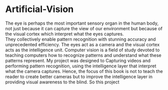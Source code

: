 # Artificial-Vision
The eye is perhaps the most important sensory organ in the human body, not just
because it can capture the view of our environment but because of the visual
cortex which interpret what the eyes captures.  
They collectively enable pattern recognition with
stunning accuracy and unprecedented efficiency. 
The eyes act as a camera and the visual cortex acts as the intelligence unit.
Computer vision is a field of study devoted to teaching computers how to
recognize patterns and understand what these patterns represent. My project was designed to Capturing
videos and performing pattern recognition, using the intelligence layer that interpret what the camera captures. Hence, the focus of
this book is not to teach the reader to create better cameras but to improve the
intelligence layer in providing visual awareness to the blind.
So this project
